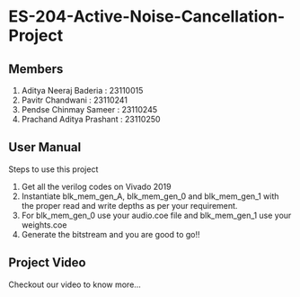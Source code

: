 # ES-204-Active-Noise-Cancellation-Project

## Members
1. Aditya Neeraj Baderia : 23110015
2. Pavitr Chandwani : 23110241
3. Pendse Chinmay Sameer : 23110245
4. Prachand Aditya Prashant : 23110250

## User Manual 
Steps to use this project
1. Get all the verilog codes on Vivado 2019
2. Instantiate blk_mem_gen_A, blk_mem_gen_0 and blk_mem_gen_1 with the proper read and write depths as per your requirement.
3. For blk_mem_gen_0 use your audio.coe file and blk_mem_gen_1 use your weights.coe
4. Generate the bitstream and you are good to go!!

## Project Video 
Checkout our video to know more... 
